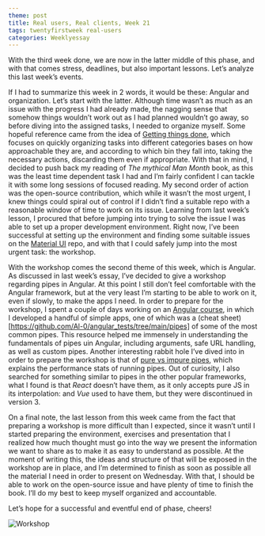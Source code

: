 ```yaml
---
theme: post
title: Real users, Real clients, Week 21
tags: twentyfirstweek real-users
categories: Weeklyessay
---
```


With the third week done, we are now in the latter middle of this phase, and with that comes stress, deadlines, but also important lessons. Let’s analyze this last week’s events. 


If I had to summarize this week in 2 words, it would be these: Angular and organization. Let’s start with the latter. Although time wasn’t as much as an issue with the progress I had already made, the nagging sense that somehow things wouldn’t work out as I had planned wouldn’t go away, so before diving into the assigned tasks, I needed to organize myself. Some hopeful reference came from the idea of [Getting things done](https://www.youtube.com/watch?v=gCswMsONkwY&ab_channel=SuccessfulByDesign), which focuses on quickly organizing tasks into different categories bases on how approachable they are, and according to which bin they fall into, taking the necessary actions, discarding them even if appropriate. With that in mind, I decided to push back my reading of *The mythical Man Month* book, as this was the least time dependent task I had and I’m fairly confident I can tackle it with some long sessions of focused reading. My second order of action was the open-source contribution, which while it wasn’t the most urgent, I knew things could spiral out of control if I didn’t find a suitable repo with a reasonable window of time to work on its issue. Learning from last week’s lesson, I procured that before jumping into trying to solve the issue I was able to set up a proper development environment. Right now, I’ve been successful at setting up the environment and finding some suitable issues on the [Material UI](https://github.com/mui/material-ui/) repo, and with that I could safely jump into the most urgent task: the workshop. 


With the workshop comes the second theme of this week, which is Angular. As discussed in last week’s essay, I’ve decided to give a workshop regarding pipes in Angular. At this point I still don’t feel comfortable with the Angular framework, but at the very least I’m starting to be able to work on it, even if slowly, to make the apps I need. In order to prepare for the workshop, I spent a couple of days working on an [Angular course](https://github.com/Al-0/angular_tests), in which I developed a handful of simple apps, one of which was a (cheat sheet)[https://github.com/Al-0/angular_tests/tree/main/pipes] of some of the most common pipes. This resource helped me immensely in understanding the fundamentals of pipes uin Angular, including arguments, safe URL handling, as well as custom pipes. Another interesting rabbit hole I’ve dived into in order to prepare the workshop is that of [pure vs impure pipes](https://www.youtube.com/watch?v=7ARHlIaw7g8&t=217s&ab_channel=BracketsAcademy), which explains the performance stats of running pipes. Out of curiosity, I also searched for something similar to pipes in the other popular frameworks, what I found is that *React* doesn’t have them, as it only accepts pure JS in its interpolation: and *Vue* used to have them, but they were discontinued in version 3. 


On a final note, the last lesson from this week came from the fact that preparing a workshop is more difficult than I expected, since it wasn’t until I started preparing the environment, exercises and presentation that I realized how much thought must go into the way we present the information we want to share as to make it as easy to understand as possible. At the moment of writing this, the ideas and structure of that will be exposed in the workshop are in place, and I’m determined to finish as soon as possible all the material I need in order to present on Wednesday. With that, I should be able to work on the open-source issue and have plenty of time to finish the book. I’ll do my best to keep myself organized and accountable. 


Let’s hope for a successful and eventful end of phase, cheers! 


![Workshop](https://carlosdelafuente.org/wp-content/uploads/2018/11/workshop-carlosdelafuente.jpg) 
